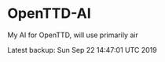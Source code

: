 # OpenTTD-AI
My AI for OpenTTD, will use primarily air

Latest backup: Sun Sep 22 14:47:01 UTC 2019
